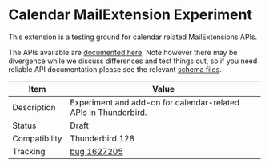 Calendar MailExtension Experiment
=================================

This extension is a testing ground for calendar related MailExtensions APIs. 

The APIs available are [documented here](https://docs.google.com/document/d/15awbKiVfdOTmsRpgD1dxm3gvOt08EQZDSnMl8QRBFoY/edit). Note
however there may be divergence while we discuss differences and test things out, so if you need
reliable API documentation please see the relevant [schema files](./schema/).


| Item          | Value
| ------------- | --------
| Description   | Experiment and add-on for calendar-related APIs in Thunderbird.
| Status        | Draft
| Compatibility | Thunderbird 128
| Tracking      | [bug 1627205](https://bugzilla.mozilla.org/show_bug.cgi?id=1627205)
